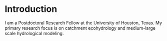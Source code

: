 # Introduction

I am a Postdoctoral Research Fellow at the University of Houston, Texas. My primary research focus is
on catchment ecohydrology and medium-large scale hydrological modeling. 
